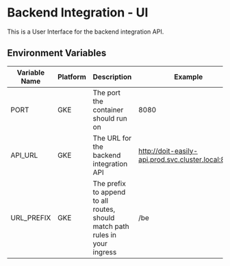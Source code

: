 # Backend Integration - UI

This is a User Interface for the backend integration API. 

## Environment Variables

|Variable Name|Platform|Description|  Example|
|--|--|---|--|
|PORT|GKE|The port the container should run on |8080|
|API_URL|GKE|The URL for the backend integration API|http://doit-easily-api.prod.svc.cluster.local:8080|
|URL_PREFIX|GKE|The prefix to append to all routes, should match path rules in your ingress|/be|
